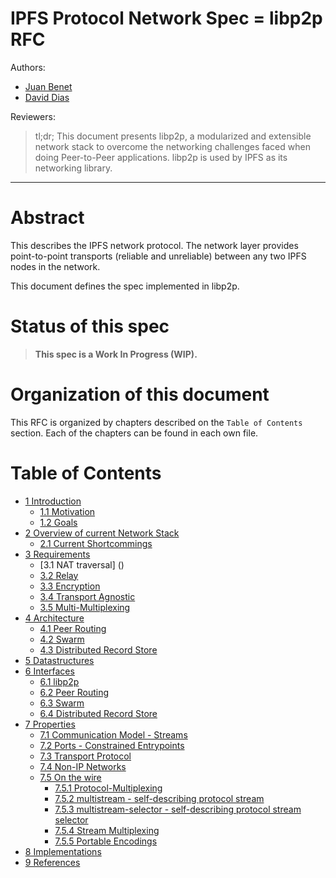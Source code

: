 IPFS Protocol Network Spec = libp2p RFC
===================================

Authors: 
- [Juan Benet](https://github.com/jbenet)
- [David Dias](https://github.com/diasdavid)

Reviewers:


> tl;dr; This document presents libp2p, a modularized and extensible network stack to overcome the networking challenges faced when doing Peer-to-Peer applications. libp2p is used by IPFS as its networking library.

* * *

# Abstract

This describes the IPFS network protocol. The network layer provides point-to-point transports (reliable and unreliable) between any two IPFS nodes in the network.

This document defines the spec implemented in libp2p.

# Status of this spec

> **This spec is a Work In Progress (WIP).**

# Organization of this document

This RFC is organized by chapters described on the `Table of Contents` section. Each of the chapters can be found in each own file.

# Table of Contents

- [1 Introduction](protocol/network/1-introduction.md)
  - [1.1 Motivation]()
  - [1.2 Goals]()
- [2 Overview of current Network Stack](2-current-network-stack.md)
  - [2.1 Current Shortcommings]()
- [3 Requirements](3-requirements.md)
  - [3.1 NAT traversal] ()
  - [3.2 Relay]()
  - [3.3 Encryption]()
  - [3.4 Transport Agnostic]()
  - [3.5 Multi-Multiplexing]()
- [4 Architecture](4-arquitecture.md)
  - [4.1 Peer Routing]()
  - [4.2 Swarm]()
  - [4.3 Distributed Record Store]()
- [5 Datastructures](5-datastructures.md)
- [6 Interfaces](6-interfaces.md)
  - [6.1 libp2p]()
  - [6.2 Peer Routing]()
  - [6.3 Swarm]()
  - [6.4 Distributed Record Store]()
- [7 Properties](7-properties.md)
  - [7.1 Communication Model - Streams]()
  - [7.2 Ports - Constrained Entrypoints]()
  - [7.3 Transport Protocol]()
  - [7.4 Non-IP Networks]()
  - [7.5 On the wire]()
    - [7.5.1 Protocol-Multiplexing]()
    - [7.5.2 multistream - self-describing protocol stream]()
    - [7.5.3 multistream-selector - self-describing protocol stream selector]()
    - [7.5.4 Stream Multiplexing]()
    - [7.5.5 Portable Encodings]()
- [8 Implementations](8-implementations.md)
- [9 References](9-references.md)

